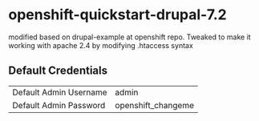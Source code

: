 openshift-quickstart-drupal-7.2
===============================

modified based on drupal-example at openshift repo. Tweaked to make it working with apache 2.4 by modifying .htaccess syntax

Default Credentials
-------------------
<table>
<tr><td>Default Admin Username</td><td>admin</td></tr>
<tr><td>Default Admin Password</td><td>openshift_changeme</td></tr>
</table>
